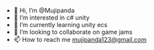 - 👋 Hi, I’m @Mujipanda
- 👀 I’m interested in c# unity 
- 🌱 I’m currently learning unity ecs
- 💞️ I’m looking to collaborate on game jams
- 📫 How to reach me mujipanda123@gmail.com

<!---
Mujipanda/Mujipanda is a ✨ special ✨ repository because its `README.md` (this file) appears on your GitHub profile.
You can click the Preview link to take a look at your changes.
--->
